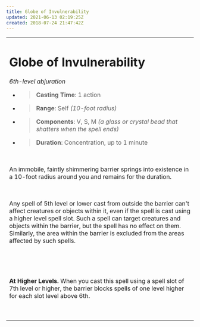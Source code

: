 ```yaml
---
title: Globe of Invulnerability
updated: 2021-06-13 02:19:25Z
created: 2018-07-24 21:47:42Z
---
```


<table><tbody><tr class="odd"><td><h1 id="globe-of-invulnerability"><strong>Globe of Invulnerability</strong></h1><p><em>6th-level abjuration</em></p><ul><li><blockquote><p><strong>Casting Time</strong>: 1 action</p></blockquote></li><li><blockquote><p><strong>Range</strong>: Self <em>(10-foot radius)</em></p></blockquote></li><li><blockquote><p><strong>Components</strong>: V, S, M <em>(a glass or crystal bead that shatters when the spell ends)</em></p></blockquote></li><li><blockquote><p><strong>Duration</strong>: Concentration, up to 1 minute</p></blockquote></li></ul><p> </p><p>An immobile, faintly shimmering barrier springs into existence in a 10-foot radius around you and remains for the duration.</p><p> </p><p>Any spell of 5th level or lower cast from outside the barrier can't affect creatures or objects within it, even if the spell is cast using a higher level spell slot. Such a spell can target creatures and objects within the barrier, but the spell has no effect on them. Similarly, the area within the barrier is excluded from the areas affected by such spells.</p><p> </p><p> </p><p><strong>At Higher Levels.</strong> When you cast this spell using a spell slot of 7th level or higher, the barrier blocks spells of one level higher for each slot level above 6th.</p><p> </p></td></tr></tbody></table>